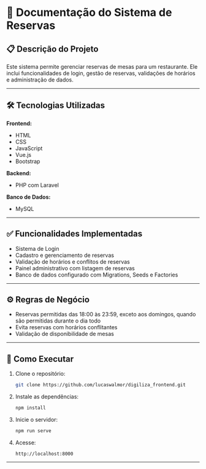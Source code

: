 # 📄 Documentação do Sistema de Reservas  

## 📋 Descrição do Projeto  
Este sistema permite gerenciar reservas de mesas para um restaurante. Ele inclui funcionalidades de login, gestão de reservas, validações de horários e administração de dados.  

---

## 🛠 Tecnologias Utilizadas  

**Frontend:**  
- HTML  
- CSS  
- JavaScript  
- Vue.js  
- Bootstrap  

**Backend:**  
- PHP com Laravel  

**Banco de Dados:**  
- MySQL  

---

## ✅ Funcionalidades Implementadas  
- Sistema de Login  
- Cadastro e gerenciamento de reservas  
- Validação de horários e conflitos de reservas  
- Painel administrativo com listagem de reservas  
- Banco de dados configurado com Migrations, Seeds e Factories  

---

## ⚙️ Regras de Negócio  
- Reservas permitidas das 18:00 às 23:59, exceto aos domingos, quando são permitidas durante o dia todo  
- Evita reservas com horários conflitantes  
- Validação de disponibilidade de mesas  

---

## 🚀 Como Executar  
1. Clone o repositório:  
   ```bash
   git clone https://github.com/lucaswalmor/digiliza_frontend.git
   ```

2. Instale as dependências:  
   ```bash
   npm install
   ```

3. Inicie o servidor:
   ```bash
   npm run serve
   ```

4. Acesse:  
   ```
   http://localhost:8000
   ```
---